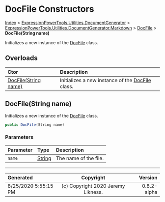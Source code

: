 ﻿# DocFile Constructors

[Index](../index.md) > [ExpressionPowerTools.Utilities.DocumentGenerator](ExpressionPowerTools.Utilities.DocumentGenerator.a.md) > [ExpressionPowerTools.Utilities.DocumentGenerator.Markdown](ExpressionPowerTools.Utilities.DocumentGenerator.Markdown.n.md) > [DocFile](ExpressionPowerTools.Utilities.DocumentGenerator.Markdown.DocFile.cs.md) > **DocFile(String name)**

Initializes a new instance of the [DocFile](ExpressionPowerTools.Utilities.DocumentGenerator.Markdown.DocFile.cs.md) class.

## Overloads

| Ctor | Description |
| :-- | :-- |
| [DocFile(String name)](#docfilestring-name) | Initializes a new instance of the [DocFile](ExpressionPowerTools.Utilities.DocumentGenerator.Markdown.DocFile.cs.md) class. |

## DocFile(String name)

Initializes a new instance of the [DocFile](ExpressionPowerTools.Utilities.DocumentGenerator.Markdown.DocFile.cs.md) class.

```csharp
public DocFile(String name)
```

### Parameters

| Parameter | Type | Description |
| :-- | :-- | :-- |
| `name` | [String](https://docs.microsoft.com/dotnet/api/system.string) | The name of the file. |



---

| Generated | Copyright | Version |
| :-- | :-: | --: |
| 8/25/2020 5:55:15 PM | (c) Copyright 2020 Jeremy Likness. | 0.8.2-alpha |
